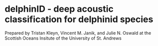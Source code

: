 # delphinID - deep acoustic classification for delphinid species
Prepared by Tristan Kleyn, Vincent M. Janik, and Julie N. Oswald at the Scottish Oceans Insitute of the University of St. Andrews
